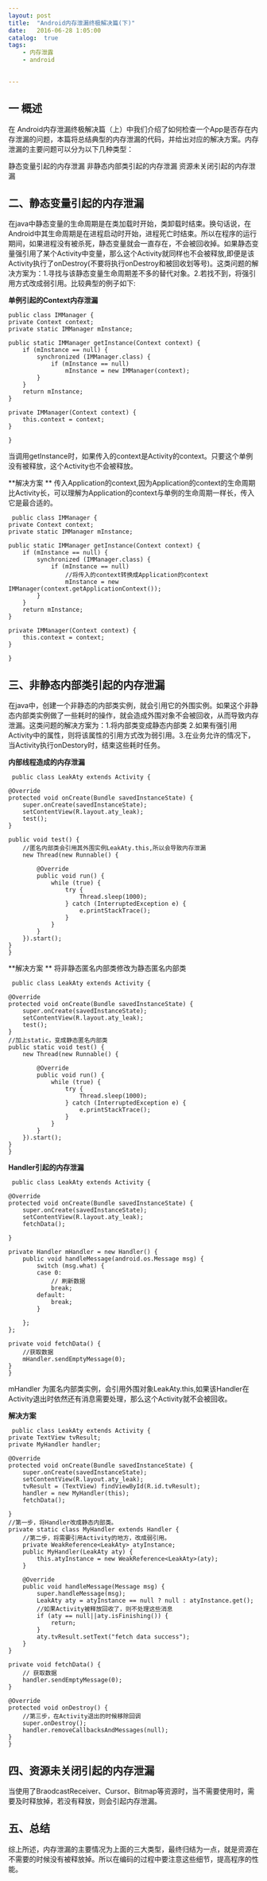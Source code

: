 ```yaml
---
layout: post
title:  "Android内存泄漏终极解决篇(下)"
date:   2016-06-28 1:05:00
catalog:  true
tags:
    - 内存泄露
    - android
       

---
```


## 一 概述

在 Android内存泄漏终极解决篇（上）中我们介绍了如何检查一个App是否存在内存泄漏的问题，本篇将总结典型的内存泄漏的代码，并给出对应的解决方案。内存泄漏的主要问题可以分为以下几种类型：

静态变量引起的内存泄漏
非静态内部类引起的内存泄漏
资源未关闭引起的内存泄漏

## 二、静态变量引起的内存泄漏

在java中静态变量的生命周期是在类加载时开始，类卸载时结束。换句话说，在Android中其生命周期是在进程启动时开始，进程死亡时结束。所以在程序的运行期间，如果进程没有被杀死，静态变量就会一直存在，不会被回收掉。如果静态变量强引用了某个Activity中变量，那么这个Activity就同样也不会被释放,即便是该Activity执行了onDestroy(不要将执行onDestroy和被回收划等号)。这类问题的解决方案为：1.寻找与该静态变量生命周期差不多的替代对象。2.若找不到，将强引用方式改成弱引用。比较典型的例子如下:

**单例引起的Context内存泄漏**

    public class IMManager {
    private Context context;
    private static IMManager mInstance;

    public static IMManager getInstance(Context context) {
        if (mInstance == null) {
            synchronized (IMManager.class) {
                if (mInstance == null)
                    mInstance = new IMManager(context);
            }
        }
        return mInstance;
    }

    private IMManager(Context context) {
        this.context = context;
    }

    }
    
当调用getInstance时，如果传入的context是Activity的context。只要这个单例没有被释放，这个Activity也不会被释放。

**解决方案 **
传入Application的context,因为Application的context的生命周期比Activity长，可以理解为Application的context与单例的生命周期一样长，传入它是最合适的。

     public class IMManager {
    private Context context;
    private static IMManager mInstance;

    public static IMManager getInstance(Context context) {
        if (mInstance == null) {
            synchronized (IMManager.class) {
                if (mInstance == null)
                    //将传入的context转换成Application的context
                    mInstance = new IMManager(context.getApplicationContext());
            }
        }
        return mInstance;
    }

    private IMManager(Context context) {
        this.context = context;
    }

    }
    
## 三、非静态内部类引起的内存泄漏

在java中，创建一个非静态的内部类实例，就会引用它的外围实例。如果这个非静态内部类实例做了一些耗时的操作，就会造成外围对象不会被回收，从而导致内存泄漏。这类问题的解决方案为：1.将内部类变成静态内部类 2.如果有强引用Activity中的属性，则将该属性的引用方式改为弱引用。3.在业务允许的情况下，当Activity执行onDestory时，结束这些耗时任务。

**内部线程造成的内存泄漏**

     public class LeakAty extends Activity {

    @Override
    protected void onCreate(Bundle savedInstanceState) {
        super.onCreate(savedInstanceState);
        setContentView(R.layout.aty_leak);
        test();
    }

    public void test() {
        //匿名内部类会引用其外围实例LeakAty.this,所以会导致内存泄漏
        new Thread(new Runnable() {

            @Override
            public void run() {
                while (true) {
                    try {
                        Thread.sleep(1000);
                    } catch (InterruptedException e) {
                        e.printStackTrace();
                    }
                }
            }
        }).start();
    }
    }
    
**解决方案 **
将非静态匿名内部类修改为静态匿名内部类

     public class LeakAty extends Activity {

    @Override
    protected void onCreate(Bundle savedInstanceState) {
        super.onCreate(savedInstanceState);
        setContentView(R.layout.aty_leak);
        test();
    }
    //加上static，变成静态匿名内部类
    public static void test() {
        new Thread(new Runnable() {

            @Override
            public void run() {
                while (true) {
                    try {
                        Thread.sleep(1000);
                    } catch (InterruptedException e) {
                        e.printStackTrace();
                    }
                }
            }
        }).start();
    }
    }
    
**Handler引起的内存泄漏**

     public class LeakAty extends Activity {

    @Override
    protected void onCreate(Bundle savedInstanceState) {
        super.onCreate(savedInstanceState);
        setContentView(R.layout.aty_leak);
        fetchData();

    }

    private Handler mHandler = new Handler() {
        public void handleMessage(android.os.Message msg) {
            switch (msg.what) {
            case 0:
                // 刷新数据
                break;
            default:
                break;
            }

        };
    };

    private void fetchData() {
        //获取数据
        mHandler.sendEmptyMessage(0);
    }
    }
    
 mHandler 为匿名内部类实例，会引用外围对象LeakAty.this,如果该Handler在Activity退出时依然还有消息需要处理，那么这个Activity就不会被回收。

**解决方案**

     public class LeakAty extends Activity {
    private TextView tvResult;
    private MyHandler handler;

    @Override
    protected void onCreate(Bundle savedInstanceState) {
        super.onCreate(savedInstanceState);
        setContentView(R.layout.aty_leak);
        tvResult = (TextView) findViewById(R.id.tvResult);
        handler = new MyHandler(this);
        fetchData();

    }
    //第一步，将Handler改成静态内部类。
    private static class MyHandler extends Handler {
        //第二步，将需要引用Activity的地方，改成弱引用。
        private WeakReference<LeakAty> atyInstance;
        public MyHandler(LeakAty aty) {
            this.atyInstance = new WeakReference<LeakAty>(aty);
        }

        @Override
        public void handleMessage(Message msg) {
            super.handleMessage(msg);
            LeakAty aty = atyInstance == null ? null : atyInstance.get();
            //如果Activity被释放回收了，则不处理这些消息
            if (aty == null||aty.isFinishing()) {
                return;
            }
            aty.tvResult.setText("fetch data success");
        }
    }

    private void fetchData() {
        // 获取数据
        handler.sendEmptyMessage(0);
    }

    @Override
    protected void onDestroy() {
        //第三步，在Activity退出的时候移除回调
        super.onDestroy();
        handler.removeCallbacksAndMessages(null);
    }
    }
    
## 四、资源未关闭引起的内存泄漏

当使用了BraodcastReceiver、Cursor、Bitmap等资源时，当不需要使用时，需要及时释放掉，若没有释放，则会引起内存泄漏。

## 五、总结

综上所述，内存泄漏的主要情况为上面的三大类型，最终归结为一点，就是资源在不需要的时候没有被释放掉。所以在编码的过程中要注意这些细节，提高程序的性能。